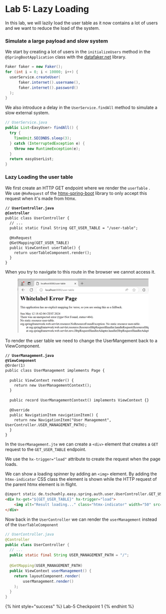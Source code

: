 # Lab 5: Lazy Loading

In this lab, we will lazily load the user table as it now contains a lot of users and we want to reduce the load of the system.

### Simulate a large payload and slow system

We start by creating a lot of users in the `initializeUsers` method in the `@SpringBootApplication` class with the [datafaker.net](https://www.datafaker.net/) library.

```java
Faker faker = new Faker();
for (int i = 0; i < 10000; i++) {
  userService.createUser(
      faker.internet().username(),
      faker.internet().password()
  );
}
```

We also introduce a delay in the `UserService.findAll` method to simulate a slow external system.

```java
// UserService.java
public List<EasyUser> findAll() {
  try {
    TimeUnit.SECONDS.sleep(3);
  } catch (InterruptedException e) {
    throw new RuntimeException(e);
  }
  return easyUserList;
} 
```

### Lazy Loading the user table

We first create an HTTP GET endpoint where we render the `userTable` . \
We use `@HxRequest` of the [htmx-spring-boot](https://github.com/wimdeblauwe/htmx-spring-boot) library to only accept this request when it's made from htmx.

<pre class="language-java"><code class="lang-java"><strong>// UserController.java
</strong><strong>@Controller
</strong>public class UserController {
  // ...
  public static final String GET_USER_TABLE = "/user-table";

  @HxRequest
  @GetMapping(GET_USER_TABLE)
  public ViewContext userTable() {
    return userTableComponent.render();
  }
}
</code></pre>

When you try to navigate to this route in the browser we cannot access it.

<figure><img src=".gitbook/assets/image.png" alt=""><figcaption></figcaption></figure>

To render the user table we need to change the UserMangement back to a ViewComponent.

<pre class="language-java"><code class="lang-java"><strong>// UserManagement.java
</strong><strong>@ViewComponent
</strong>@Order(1)
public class UserManagement implements Page {

  public ViewContext render() {
    return new UserManagementContext();
  }

  public record UserManagementContext() implements ViewContext {}

  @Override
  public NavigationItem navigationItem() {
    return new NavigationItem("User Management", UserController.USER_MANAGEMENT_PATH);
  }
}
</code></pre>

In the `UserManagement.jte` we can create a `<div>` element that creates a `GET` request to the `GET_USER_TABLE` endpoint.&#x20;

We use the `hx-trigger="load"` attribute to create the request when the page loads.&#x20;

We can show a loading spinner by adding an `<img>` element. By adding the `htmx-indicator` CSS class the element is shown while the HTTP request of the parent htmx element is in flight.

```html
@import static de.tschuehly.easy.spring.auth.user.UserController.GET_USER_TABLE
<div hx-get="${GET_USER_TABLE}" hx-trigger="load">
    <img alt="Result loading..." class="htmx-indicator" width="50" src="/spinner.svg"/>
</div>
```



Now back in the `UserController` we can render the `userManagement` instead of the `UserTableComponent`

```java
// UserController.java
@Controller
public class UserController {
  // ...
  public static final String USER_MANAGEMENT_PATH = "/";

  @GetMapping(USER_MANAGEMENT_PATH)
  public ViewContext userManagement() {
    return layoutComponent.render(
        userManagement.render()
    );
  }
}
```

{% hint style="success" %}
Lab-5 Checkpoint 1
{% endhint %}
